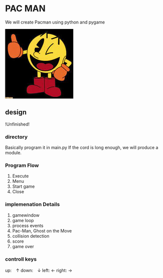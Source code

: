 # PAC MAN
We will create Pacman using python and pygame

![Pacman](pacman.jfif)

## design
!Unfinished!
### directory
Basically program it in main.py
If the cord is long enough, we will produce a module.

### Program Flow
1. Execute
2. Menu
3. Start game
4. Close

### implemenation Details
1. gamewindow
2. game loop
3. process events
4. Pac-Man, Ghost on the Move
5. collision detection
6. score
7. game over

### controll keys
up:　↑
down:　↓
left: ←
right: →

